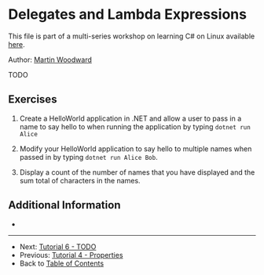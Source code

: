 # Delegates and Lambda Expressions
This file is part of a multi-series workshop on learning C# on Linux available [here](../README.md).

Author: [Martin Woodward](https://github.com/MartinWoodward)

TODO

## Exercises
  1. Create a HelloWorld application in .NET and allow a user to pass in a name to say hello to when running the
     application by typing `dotnet run Alice`

  2. Modify your HelloWorld application to say hello to multiple names when passed in by typing `dotnet run Alice Bob`.

  3. Display a count of the number of names that you have displayed and the sum total of characters in the names.


## Additional Information
 - 
---
 - Next: [Tutorial 6 - TODO](../README.md)
 - Previous: [Tutorial 4 - Properties](../004-Properties/)
 - Back to [Table of Contents](../README.md)

